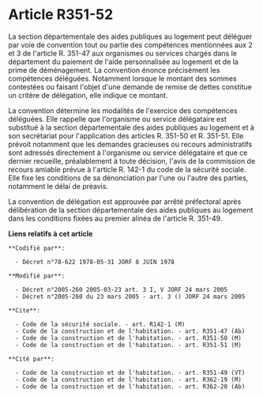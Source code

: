 # Article R351-52

La section départementale des aides publiques au logement peut déléguer par voie de convention tout ou partie des compétences
mentionnées aux 2 et 3 de l'article R. 351-47 aux organismes ou services chargés dans le département du paiement de l'aide
personnalisée au logement et de la prime de déménagement. La convention énonce précisément les compétences déléguées.
Notamment lorsque le montant des sommes contestées ou faisant l'objet d'une demande de remise de dettes constitue un critère
de délégation, elle indique ce montant.

La convention détermine les modalités de l'exercice des compétences déléguées. Elle rappelle que l'organisme ou service
délégataire est substitué à la section départementale des aides publiques au logement et à son secrétariat pour l'application
des articles R. 351-50 et R. 351-51. Elle prévoit notamment que les demandes gracieuses ou recours administratifs sont
adressés directement à l'organisme ou service délégataire et que ce dernier recueille, préalablement à toute décision, l'avis
de la commission de recours amiable prévue à l'article R. 142-1 du code de la sécurité sociale. Elle fixe les conditions de
sa dénonciation par l'une ou l'autre des parties, notamment le délai de préavis.

La convention de délégation est approuvée par arrêté préfectoral après délibération de la section départementale des aides
publiques au logement dans les conditions fixées au premier alinéa de l'article R. 351-49.

**Liens relatifs à cet article**

	**Codifié par**:

	  - Décret n°78-622 1978-05-31 JORF 8 JUIN 1978

	**Modifié par**:

	  - Décret n°2005-260 2005-03-23 art. 3 I, V JORF 24 mars 2005
	  - Décret n°2005-260 du 23 mars 2005 - art. 3 () JORF 24 mars 2005

	**Cite**:

	  - Code de la sécurité sociale. - art. R142-1 (M)
	  - Code de la construction et de l'habitation. - art. R351-47 (Ab)
	  - Code de la construction et de l'habitation. - art. R351-50 (M)
	  - Code de la construction et de l'habitation. - art. R351-51 (M)

	**Cité par**:

	  - Code de la construction et de l'habitation. - art. R351-49 (VT)
	  - Code de la construction et de l'habitation. - art. R362-19 (M)
	  - Code de la construction et de l'habitation. - art. R362-20 (Ab)

